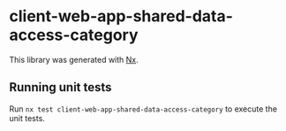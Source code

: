 # client-web-app-shared-data-access-category

This library was generated with [Nx](https://nx.dev).

## Running unit tests

Run `nx test client-web-app-shared-data-access-category` to execute the unit tests.
